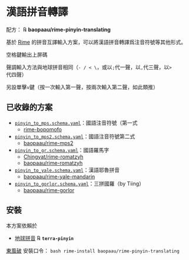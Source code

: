 # 漢語拼音轉譯

配方： ℞ **baopaau/rime-pinyin-translating**

基於 [Rime](http://rime.im) 的拼音互譯輸入方案，可以將漢語拼音轉譯爲注音符號等其他形式。

空格鍵輸出上屏碼

聲調輸入方法與地球拼音相同（`- / < \`，或以` ; `代一聲，以` , `代三聲，以` > `代四聲）

另設單擊` v `鍵（按一次輸入第一聲，按兩次輸入第二聲，如此類推）

## 已收錄的方案
- [`pinyin_to_mps.schema.yaml`](pinyin_to_mps.schema.yaml)：國語注音符號（第一式
  - [rime-bopomofo](https://github.com/rime/rime-bopomofo)
- [`pinyin_to_mps2.schema.yaml`](pinyin_to_mps2.schema.yaml)：國語注音符號第二式
  - [baopaau/rime-mps2](https://github.com/baopaau/rime-mps2)
- [`pinyin_to_gr.schema.yaml`](pinyin_to_gr.schema.yaml)：國語羅馬字
  - [Chingyat/rime-romatzyh](https://github.com/chingyat/rime-romatzyh)
  - [baopaau/rime-romatzyh](https://github.com/baopaau/rime-romatzyh) 
- [`pinyin_to_yale.schema.yaml`](pinyin_to_yale.schema.yaml)：漢語耶魯拼音
  - [baopaau/rime-yale-mandarin](https://github.com/baopaau/rime-yale-mandarin)
- [`pinyin_to_gorlor.schema.yaml`](pinyin_to_gorlor.schema.yaml)：三拼國羅（by Tiing）
  - [baopaau/rime-gorlor](https://github.com/baopaau/rime-gorlor) 


    
## 安裝

本方案依賴於

  - [地球拼音](https://github.com/rime/rime-terra-pinyin) ℞ **`terra-pinyin`**

[東風破](https://github.com/rime/plum) 安裝口令： `bash rime-install baopaau/rime-pinyin-translating`

